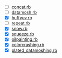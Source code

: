 * [ ] [concat.rb](https://github.com/ucnv/aviglitch-utils/blob/master/bin/concat.rb)
* [ ] [datamosh.rb](https://github.com/ucnv/aviglitch-utils/blob/master/bin/datamosh.rb)
* [x] [huffyuv.rb](https://github.com/ucnv/aviglitch-utils/blob/master/bin/huffyuv.rb)
* [ ] [repeat.rb](https://github.com/ucnv/aviglitch-utils/blob/master/bin/repeat.rb)
* [x] [snow.rb](https://github.com/ucnv/aviglitch-utils/blob/master/bin/snow.rb)
* [x] [squeeze.rb](https://github.com/ucnv/aviglitch-utils/blob/master/bin/squeeze.rb)
* [x] [oilpainting.rb](https://gist.github.com/ucnv/586209)
* [x] [colorcrashing.rb](https://gist.github.com/ucnv/466869)
* [x] [plated_datamoshing.rb](https://gist.github.com/ucnv/772097)

